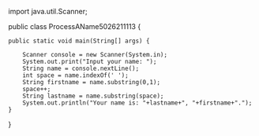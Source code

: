 import java.util.Scanner;

public class ProcessAName5026211113 {

	public static void main(String[] args) {

		Scanner console = new Scanner(System.in);
		System.out.print("Input your name: ");
		String name = console.nextLine();
		int space = name.indexOf(' ');
		String firstname = name.substring(0,1);
		space++;
		String lastname = name.substring(space);
		System.out.println("Your name is: "+lastname+", "+firstname+".");
	}
} 
